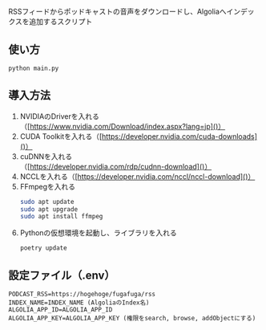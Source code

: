 # 

RSSフィードからポッドキャストの音声をダウンロードし、Algoliaへインデックスを追加するスクリプト

## 使い方

```python
python main.py
```

## 導入方法
1. NVIDIAのDriverを入れる（[https://www.nvidia.com/Download/index.aspx?lang=jp]()）
1. CUDA Toolkitを入れる（[https://developer.nvidia.com/cuda-downloads]()）
1. cuDNNを入れる（[https://developer.nvidia.com/rdp/cudnn-download]()）
1. NCCLを入れる（[https://developer.nvidia.com/nccl/nccl-download]()）
1. FFmpegを入れる
    ```bash
    sudo apt update
    sudo apt upgrade
    sudo apt install ffmpeg
    ```
1. Pythonの仮想環境を起動し、ライブラリを入れる
    ```bash
    poetry update
    ```

## 設定ファイル（.env）
```
PODCAST_RSS=https://hogehoge/fugafuga/rss
INDEX_NAME=INDEX_NAME (AlgoliaのIndex名)
ALGOLIA_APP_ID=ALGOLIA_APP_ID
ALGOLIA_APP_KEY=ALGOLIA_APP_KEY (権限をsearch, browse, addObjectにする)
```
